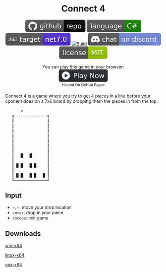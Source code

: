<h1 align="center">
	Connect 4
</h1>

<p align="center">
	<a href="https://github.com/dotnet/dotnet-console-games"><img src="../../.github/resources/github-repo-black.svg" alt="GitHub repo"></a>
	<a href="https://docs.microsoft.com/en-us/dotnet/csharp/"><img src="../../.github/resources/language-csharp.svg" alt="Language C#"></a>
	<a href="https://dotnet.microsoft.com/download"><img src="../../.github/resources/dotnet-badge.svg" title="Target Framework" alt="Target Framework"></a>
	<a href="https://github.com/dotnet/dotnet-console-games/actions"><img src="https://github.com/dotnet/dotnet-console-games/workflows/Connect%204%20Build/badge.svg" title="Goto Build" alt="Build"></a>
	<a href="https://discord.gg/4XbQbwF"><img src="../../.github/resources/discord-badge.svg" title="Go To Discord Server" alt="Discord"></a>
	<a href="../../LICENSE"><img src="../../.github/resources/license-MIT-green.svg" alt="License"></a>
</p>

<p align="center">
	You can play this game in your browser:
	<br />
	<a href="https://dotnet.github.io/dotnet-console-games/Connect%204" alt="Play Now">
		<sub><img height="40"src="../../.github/resources/play-badge.svg" alt="Play Now"></sub>
	</a>
	<br />
	<sup>Hosted On GitHub Pages</sup>
</p>

Connect 4 is a game where you try to get 4 pieces in a line before your oponent does on a 7x6 board by dropping them the pieces in from the top.

```
       v
   ╔---------------╗
   ║               ║
   ║               ║
   ║               ║
   ║               ║
   ║               ║
   ║               ║
   ║               ║
   ║   █   █       ║
   ║               ║
   ║ █ █   █ █     ║
   ║               ║
   ║ █ █   █ █   █ ║
   ╚═══════════════╝
```

## Input

- `←`, `→`: move your drop location
- `enter`: drop in your piece
- `escape`: exit game

## Downloads

[win-x64](https://github.com/dotnet/dotnet-console-games/raw/binaries/win-x64/Connect%204.exe)

[linux-x64](https://github.com/dotnet/dotnet-console-games/raw/binaries/linux-x64/Connect%204)

[osx-x64](https://github.com/dotnet/dotnet-console-games/raw/binaries/osx-x64/Connect%204)
